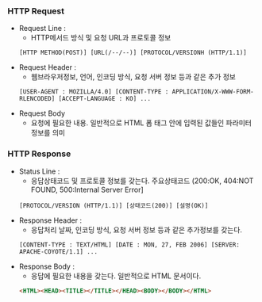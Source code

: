 ### HTTP Request
- Request Line : 
  - HTTP메서드 방식 및 요청 URL과 프로토콜 정보  
  ```
  [HTTP METHOD(POST)] [URL(/--/--)] [PROTOCOL/VERSIONH (HTTP/1.1)]  
  ```  
- Request Header : 
  - 웹브라우저정보, 언어, 인코딩 방식, 요청 서버 정보 등과 같은 추가 정보  
  ```
  [USER-AGENT : MOZILLA/4.0] [CONTENT-TYPE : APPLICATION/X-WWW-FORM-RLENCODED] [ACCEPT-LANGUAGE : KO] ...  
  ```  
- Request Body  
  - 요청에 필요한 내용. 일반적으로 HTML 폼 태그 안에 입력된 값들인 파라미터 정보를 의미  


### HTTP Response  
- Status Line : 
  - 응답상태코드 및 프로토콜 정보를 갖는다.  주요상태코드 (200:OK, 404:NOT FOUND, 500:Internal Server Error]
  ```
  [PROTOCOL/VERSION (HTTP/1.1)] [상태코드(200)] [설명(OK)]  
  ```
- Response Header : 
  - 응답처리 날짜, 인코딩 방식, 요청 서버 정보 등과 같은 추가정보를 갖는다.  
  ```
  [CONTENT-TYPE : TEXT/HTML] [DATE : MON, 27, FEB 2006] [SERVER: APACHE-COYOTE/1.1] ...  
  ```
- Response Body : 
  - 응답에 필요한 내용을 갖는다. 일반적으로 HTML 문서이다.  
  ```html
  <HTML><HEAD><TITLE></TITLE></HEAD><BODY></BODY></HTML>
  ```
 
